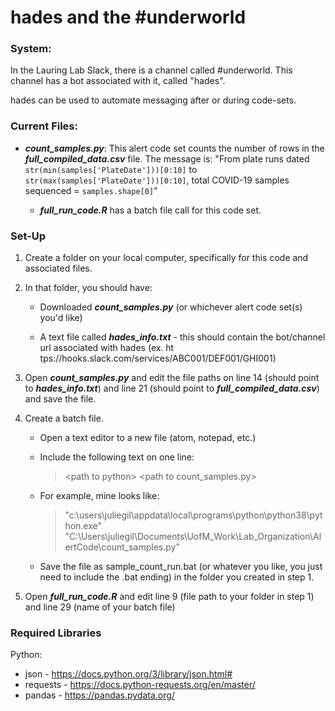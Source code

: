 # hades and the #underworld

### System:

In the Lauring Lab Slack, there is a channel called \#underworld. This channel has a bot associated with it, called "hades".

hades can be used to automate messaging after or during code-sets.

### Current Files:

* ***count_samples.py***: This alert code set counts the number of rows in the ***full_compiled_data.csv*** file. The message is: "From plate runs dated ```str(min(samples['PlateDate']))[0:10]``` to ```str(max(samples['PlateDate']))[0:10]```, total COVID-19 samples sequenced = ```samples.shape[0]```"

    * ***full_run_code.R*** has a batch file call for this code set.

### Set-Up

1) Create a folder on your local computer, specifically for this code and associated files.

2) In that folder, you should have:
    * Downloaded ***count_samples.py*** (or whichever alert code set(s) you'd like)

    * A text file called ***hades_info.txt*** - this should contain the bot/channel url associated with hades (ex. ht&#8203;tps://hooks.slack.com/services/ABC001/DEF001/GHI001)

3) Open ***count_samples.py*** and edit the file paths on line 14 (should point to ***hades_info.txt***) and line 21 (should point to ***full_compiled_data.csv***) and save the file.

4) Create a batch file.
    * Open a text editor to a new file (atom, notepad, etc.)

    * Include the following text on one line:
        > \<path to python\> \<path to count_samples.py\>

    * For example, mine looks like:
        > "c:\users\juliegil\appdata\local\programs\python\python38\python.exe" "C:\Users\juliegil\Documents\UofM_Work\Lab_Organization\AlertCode\count_samples.py"

    * Save the file as sample_count_run.bat (or whatever you like, you just need to include the .bat ending) in the folder you created in step 1.

5) Open ***full_run_code.R*** and edit line 9 (file path to your folder in step 1) and line 29 (name of your batch file)

### Required Libraries

Python:

* json - https://docs.python.org/3/library/json.html#
* requests - https://docs.python-requests.org/en/master/
* pandas - https://pandas.pydata.org/
